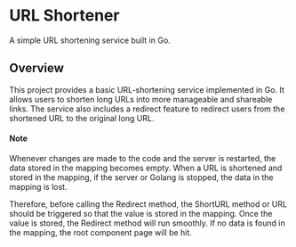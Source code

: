 <!-- @format -->

# URL Shortener

A simple URL shortening service built in Go.

## Overview

This project provides a basic URL-shortening service implemented in Go. It allows users to shorten long URLs into more manageable and shareable links. The service also includes a redirect feature to redirect users from the shortened URL to the original long URL.

#### Note

Whenever changes are made to the code and the server is restarted, the data stored in the mapping becomes empty. When a URL is shortened and stored in the mapping, if the server or Golang is stopped, the data in the mapping is lost.

Therefore, before calling the Redirect method, the ShortURL method or URL should be triggered so that the value is stored in the mapping. Once the value is stored, the Redirect method will run smoothly. If no data is found in the mapping, the root component page will be hit.
